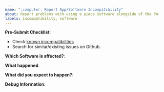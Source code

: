 ```yaml
---
name: ":computer: Report App/Software Incompatibility"
about: Report problems with using a piece Software alongside of the Portmaster.
labels: incompatibility, software
---
```


**Pre-Submit Checklist**:

- Check [known incompatibilities](https://docs.safing.io/portmaster/install/linux#compatibility)
- Search for similar/existing issues on Github.

**Which Software is affected?**:

<!--
Please provide Software Name and Version.
-->

**What happened**:



**What did you expect to happen?**:



**Debug Information**:

<!--
Paste debug information below:
Click on "Copy Debug Information" in the dropdown menu of the software in the Monitor view.

⚠ Please check the "Unexpected Logs" and "Network Connections" sections in the preview mode for sensitive or otherwise private information and remove them!

Additional logs can be found here:
- Linux: `/var/lib/portmaster/logs`
- Windows: `%PROGRAMDATA%\Safing\Portmaster\logs`
-->
